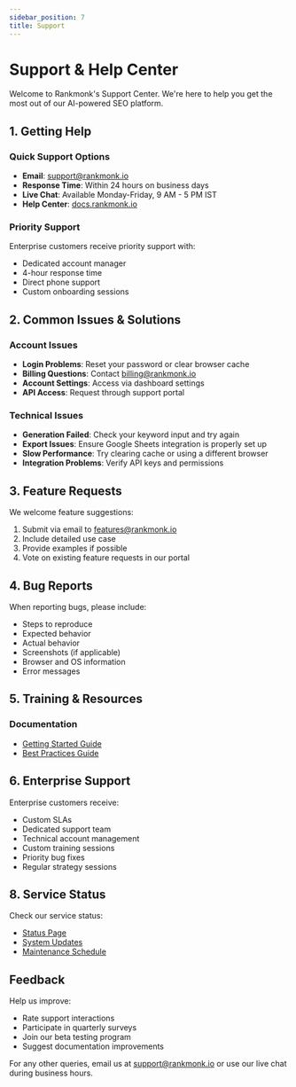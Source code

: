 ```yaml
---
sidebar_position: 7
title: Support
---
```


# Support & Help Center

Welcome to Rankmonk's Support Center. We're here to help you get the most out of our AI-powered SEO platform.

## 1. Getting Help

### Quick Support Options
- **Email**: support@rankmonk.io
- **Response Time**: Within 24 hours on business days
- **Live Chat**: Available Monday-Friday, 9 AM - 5 PM IST
- **Help Center**: [docs.rankmonk.io](https://docs.rankmonk.io)

### Priority Support
Enterprise customers receive priority support with:
- Dedicated account manager
- 4-hour response time
- Direct phone support
- Custom onboarding sessions

## 2. Common Issues & Solutions

### Account Issues
- **Login Problems**: Reset your password or clear browser cache
- **Billing Questions**: Contact billing@rankmonk.io
- **Account Settings**: Access via dashboard settings
- **API Access**: Request through support portal

### Technical Issues
- **Generation Failed**: Check your keyword input and try again
- **Export Issues**: Ensure Google Sheets integration is properly set up
- **Slow Performance**: Try clearing cache or using a different browser
- **Integration Problems**: Verify API keys and permissions

## 3. Feature Requests

We welcome feature suggestions:
1. Submit via email to features@rankmonk.io
2. Include detailed use case
3. Provide examples if possible
4. Vote on existing feature requests in our portal

## 4. Bug Reports

When reporting bugs, please include:
- Steps to reproduce
- Expected behavior
- Actual behavior
- Screenshots (if applicable)
- Browser and OS information
- Error messages

## 5. Training & Resources

### Documentation
- [Getting Started Guide](/getting_started)
- [Best Practices Guide](https://docs.rankmonk.io/best-practices)

## 6. Enterprise Support

Enterprise customers receive:
- Custom SLAs
- Dedicated support team
- Technical account management
- Custom training sessions
- Priority bug fixes
- Regular strategy sessions

## 8. Service Status

Check our service status:
- [Status Page](https://status.rankmonk.io)
- [System Updates](https://updates.rankmonk.io)
- [Maintenance Schedule](https://status.rankmonk.io/maintenance)

## Feedback

Help us improve:
- Rate support interactions
- Participate in quarterly surveys
- Join our beta testing program
- Suggest documentation improvements

For any other queries, email us at support@rankmonk.io or use our live chat during business hours. 